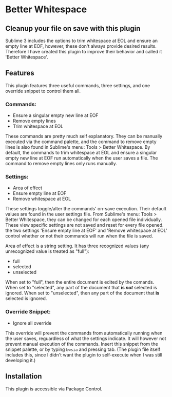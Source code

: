 # Better Whitespace

## Cleanup your file on save with this plugin
Sublime 3 includes the options to trim whitespace at EOL and ensure an empty line at EOF, however, these don't always provide desired results. Therefore I have created this plugin to improve their behavior and called it 'Better Whitespace'.

## Features
This plugin features three useful commands, three settings, and one override snippet to control them all.

### Commands:
  - Ensure a singular empty new line at EOF
  - Remove empty lines
  - Trim whitespace at EOL

These commands are pretty much self explanatory. They can be manually executed via the command palette, and the command to remove empty lines is also found in Sublime's menu: Tools > Better Whitespace. By default, the commands to trim whitespace at EOL and ensure a singular empty new line at EOF run automatically when the user saves a file. The command to remove empty lines only runs manually.

### Settings:
  - Area of effect
  - Ensure empty line at EOF
  - Remove whitespace at EOL

These settings toggle/alter the commands' on-save execution. Their default values are found in the user settings file. From Sublime's menu: Tools > Better Whitespace, they can be changed for each opened file individually. These view specific settings are not saved and reset for every file opened. the two settings 'Ensure empty line at EOF' and 'Remove whitespace at EOL' control whether or not their commands will run when the file is saved.

Area of effect is a string setting. It has three recognized values (any unrecognized value is treated as "full"):
  - full
  - selected
  - unselected

When set to "full", then the entire document is edited by the comands. When set to "selected", any part of the document that **is _not_** selected is ignored. When set to "unselected", then any part of the document that **is** selected is ignored.

### Override Snippet:
  - Ignore all override

This override will prevent the commands from automatically running when the user saves, reguardless of what the settings indicate. It will however not prevent manual execution of the commands. Insert this snippet from the snippet palette, or by typing `bwsia` and pressing tab. (The plugin file itself includes this, since I didn't want the plugin to self-execute when I was still developing it.)

## Installation
This plugin is accessible via Package Control.
